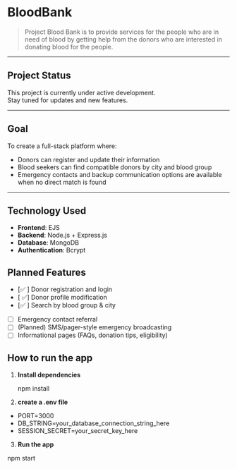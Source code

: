 # BloodBank

> Project Blood Bank is to provide services for the people who are in
> need of blood by getting help from the donors who are interested in donating blood
> for the people.

---

## Project Status

This project is currently under active development.  
Stay tuned for updates and new features.

---

## Goal

To create a full-stack platform where:

- Donors can register and update their information
- Blood seekers can find compatible donors by city and blood group
- Emergency contacts and backup communication options are available when no direct match is found

---

## Technology Used

- **Frontend**: EJS
- **Backend**: Node.js + Express.js
- **Database**: MongoDB
- **Authentication**: Bcrypt

## Planned Features

- [✅ ] Donor registration and login
- [ ✅] Donor profile modification
- [✅ ] Search by blood group & city
- [ ] Emergency contact referral
- [ ] (Planned) SMS/pager-style emergency broadcasting
- [ ] Informational pages (FAQs, donation tips, eligibility)

## How to run the app

1. **Install dependencies**

   npm install

2. **create a .env file**

- PORT=3000
- DB_STRING=your_database_connection_string_here
- SESSION_SECRET=your_secret_key_here

3. **Run the app**

npm start
